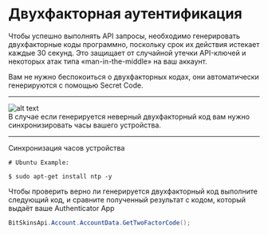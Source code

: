 ﻿# Двухфакторная аутентификация

Чтобы успешно выполнять API запросы, необходимо генерировать двухфакторные коды программно, поскольку срок их действия истекает каждые 30 секунд. Это защищает от случайной утечки API-ключей и некоторых атак типа «man-in-the-middle» на ваш аккаунт.

Вам не нужно беспокоиться о двухфакторных кодах, они автоматически генерируются с помощью Secret Code.

***
![alt text](https://img.icons8.com/color/48/000000/error.png "Warning icon")\
В случае если генерируется неверный двухфакторный код вам нужно синхронизировать часы вашего устройства.
***

Синхронизация часов устройства

```text
# Ubuntu Example:

$ sudo apt-get install ntp -y
```

Чтобы проверить верно ли генерируется двухфакторный код выполните следующий код, и сравните полученный результат с кодом, который выдаёт ваше Authenticator App

```csharp
BitSkinsApi.Account.AccountData.GetTwoFactorCode();
```